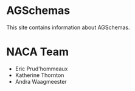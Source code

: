 # AGSchemas

This site contains information about AGSchemas.

# NACA Team

- Eric Prud'hommeaux
- Katherine Thornton
- Andra Waagmeester